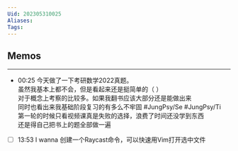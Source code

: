 ```yaml
---
Uid: 202305310025
Aliases: 
Tags: 
---
```


## Memos
---
- 00:25 今天做了一下考研数学2022真题。<br>虽然我基本上都不会，但是看起来还是挺简单的（ ）<br>对于概念上考察的比较多。如果我翻书应该大部分还是能做出来<br>同时也看出来我基础阶段复习的有多么不牢固 #JungPsy/Se #JungPsy/Ti<br>第一轮的时候只看视频课真是失败的选择，浪费了时间还没学到东西<br>还是得自己把书上的题全部做一遍
- [ ] 13:53 I wanna 创建一个Raycast命令，可以快速用Vim打开选中文件
